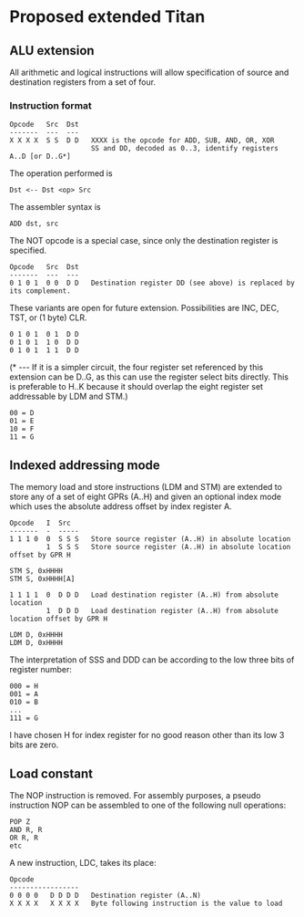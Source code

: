 # Proposed extended Titan #

## ALU extension ##

All arithmetic and logical instructions will allow specification of source and destination
registers from a set of four.

### Instruction format ###

    Opcode   Src  Dst
    -------  ---  ---
    X X X X  S S  D D   XXXX is the opcode for ADD, SUB, AND, OR, XOR
                        SS and DD, decoded as 0..3, identify registers A..D [or D..G*]

The operation performed is

    Dst <-- Dst <op> Src

The assembler syntax is

    ADD dst, src

The NOT opcode is a special case, since only the destination register is specified.

    Opcode   Src  Dst
    -------  ---  ---
    0 1 0 1  0 0  D D   Destination register DD (see above) is replaced by its complement.

These variants are open for future extension. Possibilities are INC, DEC, TST, or (1 byte) CLR.

    0 1 0 1  0 1  D D
    0 1 0 1  1 0  D D
    0 1 0 1  1 1  D D

(* --- If it is a simpler circuit, the four register set referenced by this extension
can be D..G, as this can use the register select bits directly. This is preferable to
H..K because it should overlap the eight register set addressable by LDM and STM.)

    00 = D
    01 = E
    10 = F
    11 = G

## Indexed addressing mode ##

The memory load and store instructions (LDM and STM) are extended to store any of a set of eight
GPRs (A..H) and given an optional index mode which uses the absolute address offset by index
register A.

    Opcode   I  Src
    -------  -  -----
    1 1 1 0  0  S S S   Store source register (A..H) in absolute location
             1  S S S   Store source register (A..H) in absolute location offset by GPR H

    STM S, 0xHHHH
    STM S, 0xHHHH[A]

    1 1 1 1  0  D D D   Load destination register (A..H) from absolute location
             1  D D D   Load destination register (A..H) from absolute location offset by GPR H

    LDM D, 0xHHHH
    LDM D, 0xHHHH

The interpretation of SSS and DDD can be according to the low three bits of register number:

    000 = H
    001 = A
    010 = B
    ...
    111 = G

I have chosen H for index register for no good reason other than its low 3 bits are zero.


## Load constant ##

The NOP instruction is removed. For assembly purposes, a pseudo instruction NOP can be assembled
to one of the following null operations:

    POP Z
    AND R, R
    OR R, R
    etc

A new instruction, LDC, takes its place:

    Opcode
    -----------------
    0 0 0 0   D D D D   Destination register (A..N)
    X X X X   X X X X   Byte following instruction is the value to load
